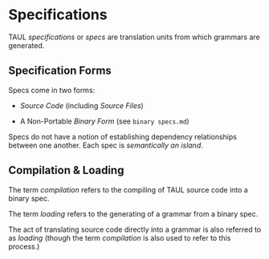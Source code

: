 # Specifications

TAUL *specifications* or *specs* are translation units from which grammars
are generated.

## Specification Forms

Specs come in two forms:

- *Source Code* (including *Source Files*)

- A Non-Portable *Binary Form* (see `binary specs.md`)

Specs do not have a notion of establishing dependency relationships between
one another. Each spec is *semantically an island*.

## Compilation & Loading

The term *compilation* refers to the compiling of TAUL source code into a
binary spec.

The term *loading* refers to the generating of a grammar from a binary spec.

The act of translating source code directly into a grammar is also referred
to as *loading* (though the term *compilation* is also used to refer to this
process.)
